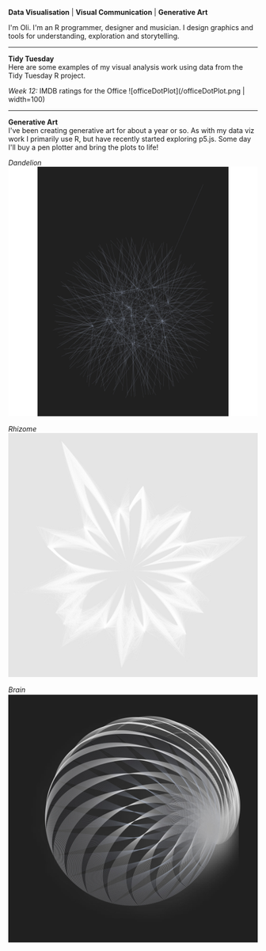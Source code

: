 **Data Visualisation** | **Visual Communication** | **Generative Art**

I'm Oli. I'm an R programmer, designer and musician. I design graphics and tools for understanding, exploration and storytelling. 

----------

**Tidy Tuesday**  
Here are some examples of my visual analysis work using data from the Tidy Tuesday R project.

*Week 12:* IMDB ratings for the Office
![officeDotPlot](/officeDotPlot.png | width=100)

----------

**Generative Art**  
I've been creating generative art for about a year or so. As with my data viz work I primarily use R, but have recently started exploring p5.js. Some day I'll buy a pen plotter and bring the plots to life!

*Dandelion*
![t35](/t35.jpg)

*Rhizome*
![narrativeLinesRhizome](/narrativeLinesRhizome.jpg)

*Brain*
![t27](/t27.jpg)


